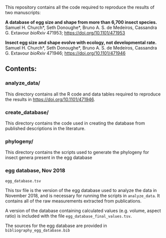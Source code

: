 This repository contains all the code required to reproduce the results of two manuscripts:

**A database of egg size and shape from more than 6,700 insect species.** Samuel H. Church*, Seth Donoughe*, Bruno A. S. de Medeiros, Cassandra G. Extavour
_bioRxiv_ 471953; <https://doi.org/10.1101/471953>

**Insect egg size and shape evolve with ecology, not developmental rate.** Samuel H. Church*, Seth Donoughe*, Bruno A. S. de Medeiros, Cassandra G. Extavour
_bioRxiv_ 471946; <https://doi.org/10.1101/471946>

## Contents:

### analyze_data/

This directory contains all the R code and data tables required to reproduce the results in <https://doi.org/10.1101/471946>. 

### create_database/

This directory contains the code used in creating the database from published descriptions in the literature.

### phylogeny/

This directory contains the scripts used to generate the phylogeny for insect genera present in the egg database

### egg database, Nov 2018

`egg_database.tsv`

This tsv file is the version of the egg database used to analyze the data in November 2018, and is necessary for running the scripts in `analyze_data`. It contains all of the raw measurements extracted from publications. 

A version of the database containing calculated values (e.g. volume, aspect ratio) is included with the file `egg_database_final_values.tsv`.

The sources for the egg database are provided in `bibliography_egg_database.bib`

